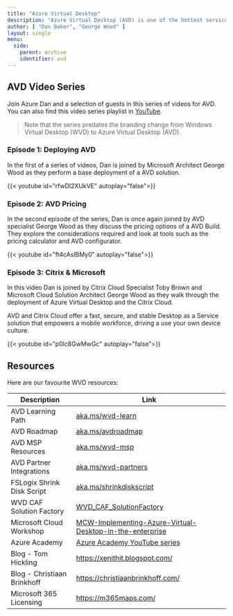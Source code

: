 ```yaml
---
title: "Azure Virtual Desktop"
description: "Azure Virtual Desktop (AVD) is one of the hottest services on Azure right now. Here is a great video series and links to our favourite resources."
author: [ "Dan Baker", "George Wood" ]
layout: single
menu:
  side:
    parent: archive
    identifier: avd
---
```


## AVD Video Series

Join Azure Dan and a selection of guests in this series of videos for AVD. You can also find this video series playlist in [YouTube](https://www.youtube.com/playlist?list=PLLL3xanlJJjlXtWHE0xOduEHlJHoqmEza).

> Note that the series predates the branding change from Windows Virtual Desktop (WVD) to Azure Virtual Desktop (AVD).

### Episode 1: Deploying AVD

In the first of a series of videos, Dan is joined by Microsoft Architect George Wood as they perform a base deployment of a AVD solution.

{{< youtube id="rfwDl2XUkVE" autoplay="false">}}

### Episode 2: AVD Pricing

In the second episode of the series, Dan is once again joined by AVD specialist George Wood as they discuss the pricing options of a AVD Build. They explore the considerations required and look at tools such as the pricing calculator and AVD configurator.

{{< youtube id="ft4cAslBMy0" autoplay="false">}}

### Episode 3: Citrix & Microsoft

In this video Dan is joined by Citrix Cloud Specialist Toby Brown and Microsoft Cloud Solution Architect George Wood as they walk through the deployment of Azure Virtual Desktop and the Citrix Cloud.

AVD and Citrix Cloud offer a fast, secure, and stable Desktop as a Service solution that empowers a mobile workforce, driving a use your own device culture.

{{< youtube id="p0lc8GwMwGc" autoplay="false">}}

## Resources

Here are our favourite WVD resources:

| **Description** | **Link** |
|---|---|
| AVD Learning Path | [aka.ms/wvd-learn](https://aka.ms/wvd-learn) |
| AVD Roadmap | [aka.ms/avdroadmap](https://aka.ms/avdroadmap) |
| AVD MSP Resources | [aka.ms/wvd-msp](https://aka.ms/wvd-msp) |
| AVD Partner Integrations | [aka.ms/wvd-partners](https://aka.ms/wvd-partners) |
| FSLogix Shrink Disk Script | [aka.ms/shrinkdiskscript](https://aka.ms/shrinkdiskscript) |
| WVD CAF Solution Factory | [WVD_CAF_SolutionFactory](https://github.com/Azure/WVD_CAF_SolutionFactory) |
| Microsoft Cloud Workshop | [MCW-Implementing-Azure-Virtual-Desktop-in-the-enterprise](https://github.com/microsoft/MCW-Implementing-Azure-Virtual-Desktop-in-the-enterprise) |
| Azure Academy | [Azure Academy YouTube series](https://www.youtube.com/playlist?list=PL-V4YVm6AmwXGvQ46W8mHkpvm6S5IIitK) |
| Blog - Tom Hickling | <https://xenithit.blogspot.com/> |
| Blog - Christiaan Brinkhoff | <https://christiaanbrinkhoff.com/> |
| Microsoft 365 Licensing | <https://m365maps.com/> |
